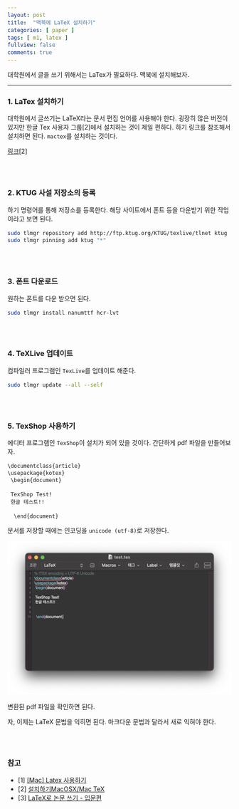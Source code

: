 ```yaml
---
layout: post
title:  "맥북에 LaTeX 설치하기"
categories: [ paper ]
tags: [ m1, latex ]
fullview: false
comments: true
---
```



대학원에서 글을 쓰기 위해서는 LaTex가 필요하다. 맥북에 설치해보자. 

---



### 1. LaTex 설치하기

대학원에서 글쓰기는 LaTeX라는 문서 편집 언어를 사용해야 한다. 굉장히 많은 버전이 있지만 한글 Tex 사용자 그룹[2]에서 설치하는 것이 제일 편하다. 
하기 링크를 참조해서 설치하면 된다. `mactex`를 설치하는 것이다.

[링크](http://wiki.ktug.org/wiki/wiki.php/%EC%84%A4%EC%B9%98%ED%95%98%EA%B8%B0MacOSX/MacTeX)[2]


<br/><br/>

### 2. KTUG 사설 저장소의 등록

하기 명령어를 통해 저장소를 등록한다. 해당 사이트에서 폰트 등을 다운받기 위한 작업이라고 보면 된다.

```sh
sudo tlmgr repository add http://ftp.ktug.org/KTUG/texlive/tlnet ktug
sudo tlmgr pinning add ktug "*"
```

<br/><br/>

### 3. 폰트 다운로드

원하는 폰트를 다운 받으면 된다.

```sh
sudo tlmgr install nanumttf hcr-lvt
```

<br/><br/>

### 4. TeXLive 업데이트

컴파일러 프로그램인 `TexLive`를 업데이트 해준다.


```sh
sudo tlmgr update --all --self
```

<br/><br/>

### 5. TexShop 사용하기

에디터 프로그램인 `TexShop`이 설치가 되어 있을 것이다.
간단하게 pdf 파일을 만들어보자.

```
\documentclass{article}
\usepackage{kotex}
 \begin{document}
 
 TexShop Test!
 한글 테스트!!
 
  \end{document}
```

문서를 저장할 때에는 인코딩을 `unicode (utf-8)`로 저장한다.

![img](https://github.com/qqplot/qqplot.github.io/blob/main/assets/images/texshop.png?raw=true)


변환된 pdf 파일을 확인하면 된다.

자, 이제는 LaTeX 문법을 익히면 된다. 마크다운 문법과 달라서 새로 익혀야 한다.


<br/><br/>

### 참고

- [1] [[Mac] Latex 사용하기](https://kisys.tistory.com/entry/Mac-Latex-%EC%82%AC%EC%9A%A9%ED%95%98%EA%B8%B0)
- [2] [설치하기MacOSX/Mac TeX](http://wiki.ktug.org/wiki/wiki.php/%EC%84%A4%EC%B9%98%ED%95%98%EA%B8%B0MacOSX/MacTeX) 
- [3] [LaTeX로 논문 쓰기 - 입문편](http://t-robotics.blogspot.com/2016/02/latex.html#.YhZObpNBz0o)
